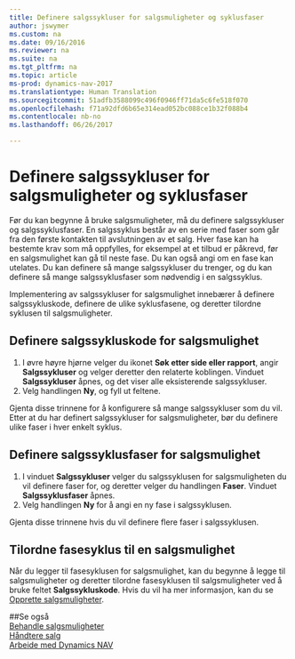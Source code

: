 ```yaml
---
title: Definere salgssykluser for salgsmuligheter og syklusfaser
author: jswymer
ms.custom: na
ms.date: 09/16/2016
ms.reviewer: na
ms.suite: na
ms.tgt_pltfrm: na
ms.topic: article
ms-prod: dynamics-nav-2017
ms.translationtype: Human Translation
ms.sourcegitcommit: 51adfb3588099c496f0946ff71da5c6fe518f070
ms.openlocfilehash: f71a92dfd6b65e314ead052bc088ce1b32f088b4
ms.contentlocale: nb-no
ms.lasthandoff: 06/26/2017

---
```

# <a name="how-to-set-up-opportunity-sales-cycles-and-cycle-stages"></a>Definere salgssykluser for salgsmuligheter og syklusfaser
Før du kan begynne å bruke salgsmuligheter, må du definere salgssykluser og salgssyklusfaser. En salgssyklus består av en serie med faser som går fra den første kontakten til avslutningen av et salg. Hver fase kan ha bestemte krav som må oppfylles, for eksempel at et tilbud er påkrevd, før en salgsmulighet kan gå til neste fase. Du kan også angi om en fase kan utelates. Du kan definere så mange salgssykluser du trenger, og du kan definere så mange salgssyklusfaser som nødvendig i en salgssyklus.

Implementering av salgssykluser for salgsmulighet innebærer å definere salgssykluskode, definere de ulike syklusfasene, og deretter tilordne syklusen til salgsmuligheter.

## <a name="to-set-up-an-opportunity-sales-cycle-code"></a>Definere salgssykluskode for salgsmulighet
1. I øvre høyre hjørne velger du ikonet **Søk etter side eller rapport**, angir **Salgssykluser** og velger deretter den relaterte koblingen. Vinduet **Salgssykluser** åpnes, og det viser alle eksisterende salgssykluser.
2. Velg handlingen **Ny**, og fyll ut feltene.

Gjenta disse trinnene for å konfigurere så mange salgssykluser som du vil. Etter at du har definert salgssykluser for salgsmuligheter, bør du definere ulike faser i hver enkelt syklus.

## <a name="to-define-opportunity-sales-cycle-stages"></a>Definere salgssyklusfaser for salgsmulighet
1. I vinduet **Salgssykluser** velger du salgssyklusen for salgsmuligheten du vil definere faser for, og deretter velger du handlingen **Faser**. Vinduet **Salgssyklusfaser** åpnes.
2. Velg handlingen **Ny** for å angi en ny fase i salgssyklusen.

Gjenta disse trinnene hvis du vil definere flere faser i salgssyklusen.

## <a name="to-assign-stage-cycle-to-an-opportunity"></a>Tilordne fasesyklus til en salgsmulighet
Når du legger til fasesyklusen for salgsmulighet, kan du begynne å legge til salgsmuligheter og deretter tilordne fasesyklusen til salgsmuligheter ved å bruke feltet **Salgssykluskode**. Hvis du vil ha mer informasjon, kan du se [Opprette salgsmuligheter](marketing-how-create-opportunities.md).

##<a name="see-also"></a>Se også  
[Behandle salgsmuligheter](marketing-processing-sales-opportunities.md)  
[Håndtere salg](sales-manage-sales.md)  
[Arbeide med Dynamics NAV](ui-work-product.md)

